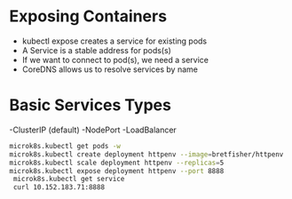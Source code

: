 # Exposing Containers

- kubectl expose creates a service for existing pods
- A Service is a stable address for pods(s)
- If we want to connect to pod(s), we need a service
- CoreDNS allows us to resolve services by name

# Basic Services Types
-ClusterIP (default)
-NodePort
-LoadBalancer

```bash
microk8s.kubectl get pods -w 
microk8s.kubectl create deployment httpenv --image=bretfisher/httpenv
microk8s.kubectl scale deployment httpenv --replicas=5
microk8s.kubectl expose deployment httpenv --port 8888
 microk8s.kubectl get service
 curl 10.152.183.71:8888
```